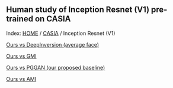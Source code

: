 ## Human study of Inception Resnet (V1) pre-trained on CASIA

Index: [HOME](../../../../) / [CASIA](../) / Inception Resnet (V1)

[Ours vs DeepInversion (average face)](gt_ours_di_avg/)

[Ours vs GMI](gt_ours_gmi/)

[Ours vs PGGAN (our proposed baseline)](gt_ours_pggan/)

[Ours vs AMI](gt_black_ours_black_ami/)